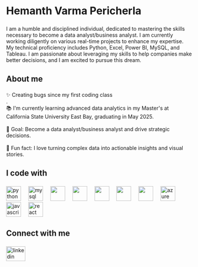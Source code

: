 <h1 align="left">Hemanth Varma Pericherla</h1>

###

<p align="left">I am a humble and disciplined individual, dedicated to mastering the skills necessary to become a data analyst/business analyst. I am currently working diligently on various real-time projects to enhance my expertise. My technical proficiency includes Python, Excel, Power BI, MySQL, and Tableau. I am passionate about leveraging my skills to help companies make better decisions, and I am excited to pursue this dream.</p>

###

<h2 align="left">About me</h2>

###

<p align="left">✨ Creating bugs since my  first coding class<br>.<br>📚 I'm currently learning advanced data analytics in my Master's at California State University East Bay, graduating in May 2025.<br><br>🎯 Goal: Become a data analyst/business analyst and drive strategic decisions.<br><br>🎲 Fun fact: I love turning complex data into actionable insights and visual stories.</p>

###

<h2 align="left">I code with</h2>

###

<div align="left">
  <img src="https://cdn.jsdelivr.net/gh/devicons/devicon/icons/python/python-original.svg" height="40" alt="python logo"  />
  <img width="12" />
  <img src="https://cdn.jsdelivr.net/gh/devicons/devicon/icons/mysql/mysql-original.svg" height="40" alt="mysql logo"  />
  <img width="12" />
  <img src="https://cdn.pixabay.com/photo/2023/06/01/12/02/excel-logo-8033473_1280.png" height="40"/>
  <img width="12" />
  <img src="https://upload.wikimedia.org/wikipedia/commons/thumb/c/cf/New_Power_BI_Logo.svg/1200px-New_Power_BI_Logo.svg.png" height="40"/>
  <img width="12" />
  <img src="https://upload.wikimedia.org/wikipedia/commons/thumb/1/1b/R_logo.svg/1280px-R_logo.svg.png" height="40"/>
  <img width="12" />
   <img src="https://b-new.be/wp-content/uploads/2020/07/TB.png" height="40"/>
  <img width="12" />
  <img src="https://5.imimg.com/data5/SELLER/Default/2021/8/NP/YN/DN/3775979/aws-logo.png"  height="40"/>
  <img width="12" />
  <img src="https://cdn.jsdelivr.net/gh/devicons/devicon/icons/azure/azure-original.svg" height="40" alt="azure logo"  />
  <img width="12" />
  <img src="https://cdn.jsdelivr.net/gh/devicons/devicon/icons/javascript/javascript-original.svg" height="40" alt="javascript logo"  />
  <img width="12" />
  <img src="https://cdn.jsdelivr.net/gh/devicons/devicon/icons/react/react-original.svg" height="40" alt="react logo"  />
</div>

###

<h2 align="left">Connect with me</h2>

###

<div align="left">
  <a href="www.linkedin.com/in/hemanthvarmapericherla">
  <img src="https://raw.githubusercontent.com/maurodesouza/profile-readme-generator/master/src/assets/icons/social/linkedin/default.svg" width="52" height="40" alt="linkedin logo"  />
  </a>

###
